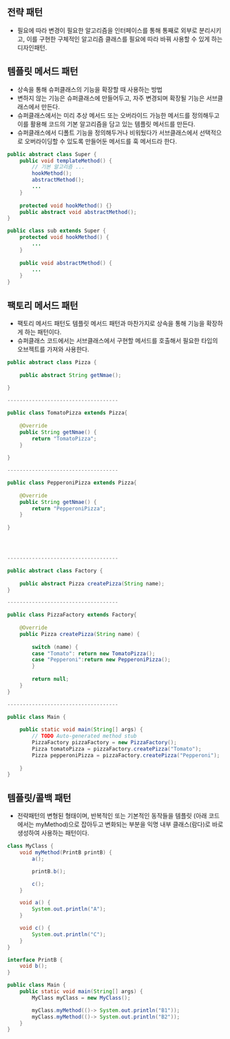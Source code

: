 ## 전략 패턴
- 필요에 따라 변경이 필요한 알고리즘을 인터페이스를 통해 통째로 외부로 분리시키고,
이를 구현한 구체적인 알고리즘 클래스를 필요에 따라 바꿔 사용할 수 있게 하는 디자인패턴.

## 템플릿 메서드 패턴
- 상속을 통해 슈퍼클래스의 기능을 확장할 때 사용하는 방법
- 변하지 않는 기능은 슈퍼클래스에 만들어두고, 자주 변경되며 확장될 기능은 서브클래스에서 만든다.
- 슈퍼클래스에서는 미리 추상 메서드 또는 오버라이드 가능한 메서드를 정의해두고 이를 활용해 코드의 기본
알고리즘을 담고 있는 템플릿 메서드를 만든다.
- 슈퍼클래스에서 디폴트 기능을 정의해두거나 비워뒀다가 서브클래스에서 선택적으로 오버라이딩할 수 있도록 만들어둔
메서드를 훅 메서드라 한다.
```java
public abstract class Super {
    public void templateMethod() {
        // 기본 알고리즘 ...
        hookMethod();
        abstractMethod();
        ...
    }
    
    protected void hookMethod() {}
    public abstract void abstractMethod(); 
}

public class sub extends Super {
    protected void hookMethod() {
        ...
    }
    
    public void abstractMethod() {
        ...
    }
}
```

## 팩토리 메서드 패턴
- 팩토리 메서드 패턴도 템플릿 메서드 패턴과 마찬가지로 상속을 통해 기능을 확장하게 하는 패턴이다.
- 슈퍼클래스 코드에서는 서브클래스에서 구현할 메서드를 호출해서 필요한 타입의 오브젝트를 가져와 사용한다.
```java 
public abstract class Pizza {
     
    public abstract String getNmae();
 
}

------------------------------------

public class TomatoPizza extends Pizza{
 
    @Override
    public String getNmae() {
        return "TomatoPizza";
    }
 
}

------------------------------------

public class PepperoniPizza extends Pizza{
 
    @Override
    public String getNmae() {
        return "PepperoniPizza";
    }
 
}




------------------------------------

public abstract class Factory {
 
    public abstract Pizza createPizza(String name);
}

------------------------------------

public class PizzaFactory extends Factory{
 
    @Override
    public Pizza createPizza(String name) {
 
        switch (name) {
        case "Tomato": return new TomatoPizza(); 
        case "Pepperoni":return new PepperoniPizza();
        }
         
        return null;
    }
}

------------------------------------

public class Main {
 
    public static void main(String[] args) {
        // TODO Auto-generated method stub
        PizzaFactory pizzaFactory = new PizzaFactory();
        Pizza tomatoPizza = pizzaFactory.createPizza("Tomato");
        Pizza pepperoniPizza = pizzaFactory.createPizza("Pepperoni");
      
    }
}
```

## 템플릿/콜백 패턴 
- 전략패턴의 변형된 형태이며, 반복적인 또는 기본적인 동작들을 템플릿 (아래 코드에서는 myMethod)으로 잡아두고
변화되는 부분을 익명 내부 클래스(람다)로 바로 생성하여 사용하는 패턴이다.
```java
class MyClass {
    void myMethod(PrintB printB) {
        a();

        printB.b();

        c();
    }

    void a() {
        System.out.println("A");
    }

    void c() {
        System.out.println("C");
    }
}

interface PrintB {
    void b();
}

public class Main {
    public static void main(String[] args) {
        MyClass myClass = new MyClass();

        myClass.myMethod(()-> System.out.println("B1"));
        myClass.myMethod(()-> System.out.println("B2"));
    }
}
```